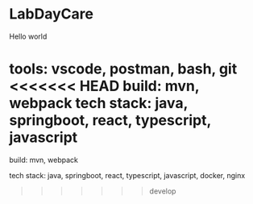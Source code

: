 # LabDayCare

Hello world

tools: vscode, postman, bash, git
<<<<<<< HEAD
build: mvn, webpack
tech stack: java, springboot, react, typescript, javascript
=======

build: mvn, webpack

tech stack: java, springboot, react, typescript, javascript, docker, nginx
>>>>>>> develop
